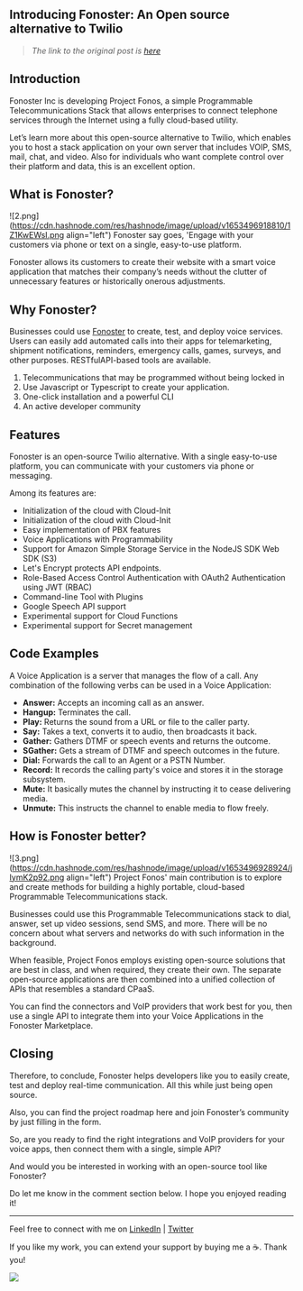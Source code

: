 ## Introducing Fonoster: An Open source alternative to Twilio

<meta name="monetization" content="$ilp.uphold.com/fXgYL9dgXzHk">

> *The link to the original post is [here](https://aviyel.com/post/3303/introducing-fonoster-an-open-source-alternative-to-twilio)*

## Introduction

Fonoster Inc is developing Project Fonos, a simple Programmable Telecommunications Stack that allows enterprises to connect telephone services through the Internet using a fully cloud-based utility.

Let’s learn more about this open-source alternative to Twilio, which enables you to host a stack application on your own server that includes VOIP, SMS, mail, chat, and video. Also for individuals who want complete control over their platform and data, this is an excellent option.

## What is Fonoster?

![2.png](https://cdn.hashnode.com/res/hashnode/image/upload/v1653496918810/1Z1KwEWsI.png align="left")
Fonoster say goes, 'Engage with your customers via phone or text on a single, easy-to-use platform.

Fonoster allows its customers to create their website with a smart voice application that matches their company’s needs without the clutter of unnecessary features or historically onerous adjustments.

## Why Fonoster?

Businesses could use [Fonoster]([https://fonoster.com/]) to create, test, and deploy voice services. Users can easily add automated calls into their apps for telemarketing, shipment notifications, reminders, emergency calls, games, surveys, and other purposes. RESTfulAPI-based tools are available.

1. Telecommunications that may be programmed without being locked in
2. Use Javascript or Typescript to create your application.
3. One-click installation and a powerful CLI
4. An active developer community

## Features

Fonoster is an open-source Twilio alternative. With a single easy-to-use platform, you can communicate with your customers via phone or messaging.

Among its features are:

- Initialization of the cloud with Cloud-Init
- Initialization of the cloud with Cloud-Init
- Easy implementation of PBX features
- Voice Applications with Programmability
- Support for Amazon Simple Storage Service in the NodeJS SDK Web SDK (S3)
- Let's Encrypt protects API endpoints.
- Role-Based Access Control Authentication with OAuth2 Authentication using JWT (RBAC)
- Command-line Tool with Plugins
- Google Speech API support
- Experimental support for Cloud Functions
- Experimental support for Secret management

## Code Examples

A Voice Application is a server that manages the flow of a call. Any combination of the following verbs can be used in a Voice Application:

- **Answer:** Accepts an incoming call as an answer.
- **Hangup:** Terminates the call.
- **Play:** Returns the sound from a URL or file to the caller party.
- **Say:** Takes a text, converts it to audio, then broadcasts it back.
- **Gather:** Gathers DTMF or speech events and returns the outcome.
- **SGather:** Gets a stream of DTMF and speech outcomes in the future.
- **Dial:** Forwards the call to an Agent or a PSTN Number.
- **Record:** It records the calling party's voice and stores it in the storage subsystem.
- **Mute:** It basically mutes the channel by instructing it to cease delivering media.
- **Unmute:** This instructs the channel to enable media to flow freely.

## How is Fonoster better?

![3.png](https://cdn.hashnode.com/res/hashnode/image/upload/v1653496928924/jIymK2p92.png align="left")
Project Fonos' main contribution is to explore and create methods for building a highly portable, cloud-based Programmable Telecommunications stack.

Businesses could use this Programmable Telecommunications stack to dial, answer, set up video sessions, send SMS, and more. There will be no concern about what servers and networks do with such information in the background.

When feasible, Project Fonos employs existing open-source solutions that are best in class, and when required, they create their own. The separate open-source applications are then combined into a unified collection of APIs that resembles a standard CPaaS.

You can find the connectors and VoIP providers that work best for you, then use a single API to integrate them into your Voice Applications in the Fonoster Marketplace.

## Closing

Therefore, to conclude, Fonoster helps developers like you to easily create, test and deploy real-time communication. All this while just being open source.

Also, you can find the project roadmap here and join Fonoster’s community by just filling in the form.

So, are you ready to find the right integrations and VoIP providers for your voice apps, then connect them with a single, simple API? 

And would you be interested in working with an open-source tool like Fonoster? 

Do let me know in the comment section below. I hope you enjoyed reading it!

<hr></hr>

Feel free to connect with me on  [LinkedIn](https://www.linkedin.com/in/bhumikhokhani/)  |  [Twitter](https://twitter.com/bhumikhokhani) 
<br>
> 
If you like my work, you can extend your support by buying me a ☕. Thank you!

<a href="https://www.buymeacoffee.com/bhumikhokhani"><img src="https://img.buymeacoffee.com/button-api/?text=Buy me a coffee&emoji=&slug=bhumikhokhani&button_colour=FF5F5F&font_colour=ffffff&font_family=Cookie&outline_colour=000000&coffee_colour=FFDD00"></a> 